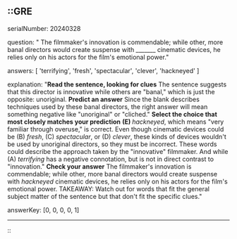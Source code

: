 ::GRE
---

serialNumber: 20240328

question: " The filmmaker's innovation is commendable; while other, more banal directors would create suspense with _______ cinematic devices, he relies only on his actors for the film's emotional power."

answers: [
  'terrifying',
  'fresh',
  'spectacular',
  'clever',
  'hackneyed'
]

explanation: "<strong>Read the sentence, looking for clues</strong> The sentence suggests that this director is innovative while others are \"banal,\" which is just the opposite: unoriginal. <strong>Predict an answer</strong> Since the blank describes techniques used by these banal directors, the right answer will mean something negative like \"unoriginal\" or \"cliched.\" <strong>Select the choice that most closely matches your prediction</strong> <strong>(E) </strong><i>hackneyed</i>, which means \"very familiar through overuse,\" is correct. Even though cinematic devices could be (B) <i>fresh</i>, (C) <i>spectacular</i>, or (D) <i>clever</i>, these kinds of devices wouldn't be used by unoriginal directors, so they must be incorrect. These words could describe the approach taken by the \"innovative\" filmmaker. And while (A) <i>terrifying</i> has a negative connotation, but is not in direct contrast to \"innovation.\" <strong>Check your answer</strong> The filmmaker's innovation is commendable; while other, more banal directors would create suspense with <i>hackneyed</i> cinematic devices, he relies only on his actors for the film's emotional power. TAKEAWAY: Watch out for words that fit the general subject matter of the sentence but that don't fit the specific clues."

answerKey: [0, 0, 0, 0, 1]

---
::